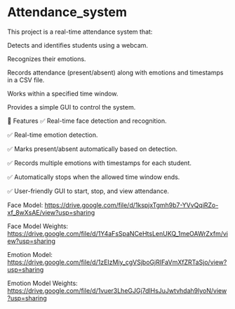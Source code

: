 # Attendance_system

This project is a real-time attendance system that:

Detects and identifies students using a webcam.

Recognizes their emotions.

Records attendance (present/absent) along with emotions and timestamps in a CSV file.

Works within a specified time window.

Provides a simple GUI to control the system.



🚀 Features
✅ Real-time face detection and recognition.

✅ Real-time emotion detection.

✅ Marks present/absent automatically based on detection.

✅ Records multiple emotions with timestamps for each student.

✅ Automatically stops when the allowed time window ends.

✅ User-friendly GUI to start, stop, and view attendance.

Face Model:
https://drive.google.com/file/d/1kspjxTgmh9b7-YVvQqiRZo-xf_8wXsAE/view?usp=sharing

Face Model Weights:
https://drive.google.com/file/d/1Y4aFsSpaNCeHtsLenUKQ_1meOAWrZxfm/view?usp=sharing

Emotion Model:
https://drive.google.com/file/d/1zEIzMiy_cgVSjboGjRIFaVmXfZRTaSjo/view?usp=sharing

Emotion Model Weights:
https://drive.google.com/file/d/1vuer3LheGJGj7dlHsJuJwtvhdah9lyoN/view?usp=sharing
